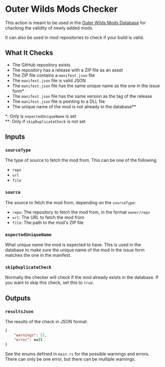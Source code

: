 # Outer Wilds Mods Checker

This action is meant to be used in the [Outer Wilds Mods Database](https://github.com/ow-mods/ow-mod-db) for checking the validity of newly added mods.


It can also be used in mod repositories to check if your build is valid.

## What It Checks

- The GitHub repository exists
- The repository has a release with a ZIP file as an asset
- The ZIP file contains a `manifest.json` file
- The `manifest.json` file is valid JSON
- The `manifest.json` file has the same unique name as the one in the issue form*
- The `manifest.json` file has the same version as the tag of the release
- The `manifest.json` file is pointing to a DLL file
- The unique name of the mod is not already in the database**

*: Only is `expectedUniqueName` is set  
**: Only if `skipDuplicateCheck` is not set

## Inputs

### `sourceType`

The type of source to fetch the mod from. This can be one of the following

- `repo`
- `url`
- `file`

### `source`

The source to fetch the mod from, depending on the `sourceType`:

- `repo`: The repository to fetch the mod from, in the format `owner/repo`
- `url`: The URL to fetch the mod from
- `file`: The path to the mod's ZIP file

### `expectedUniqueName`

What unique name the mod is expected to have. This is used in the database to make sure the unique name of the mod in the issue form matches the one in the manifest.

### `skipDuplicateCheck`

Normally the checker will check if the mod already exists in the database. If you want to skip this check, set this to `true`.

## Outputs

### `resultsJson`

The results of the check in JSON format.

```json
{
    "warnings": [],
    "error": null
}
```

See the enums defined in `main.rs` for the possible warnings and errors. There can only be one error, but there can be multiple warnings.
